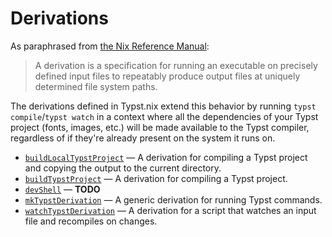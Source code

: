 # Derivations

As paraphrased from [the Nix Reference Manual][nix-ref-derivations]:

> A derivation is a specification for running an executable on precisely defined
> input files to repeatably produce output files at uniquely determined file
> system paths.

The derivations defined in Typst.nix extend this behavior by running `typst
compile`/`typst watch` in a context where all the dependencies of your Typst
project (fonts, images, etc.) will be made available to the Typst compiler,
regardless of if they're already present on the system it runs on.

- [`buildLocalTypstProject`](derivations/build-local-typst-project.md) — A
  derivation for compiling a Typst project and copying the output to the current
  directory.
- [`buildTypstProject`](derivations/build-typst-project.md) — A derivation for
  compiling a Typst project.
- [`devShell`](derivations/dev-shell.md) — **TODO**
- [`mkTypstDerivation`](derivations/mk-typst-derivation.md) — A generic
  derivation for running Typst commands.
- [`watchTypstDerivation`](derivations/watch-typst-project.md) — A derivation
  for a script that watches an input file and recompiles on changes.

[nix-ref-derivations]: https://nixos.org/manual/nix/stable/language/derivations.html
